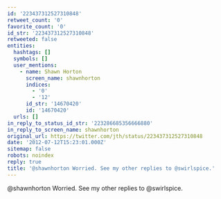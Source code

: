 ```yaml
---
id: '223437312527310848'
retweet_count: '0'
favorite_count: '0'
id_str: '223437312527310848'
retweeted: false
entities:
  hashtags: []
  symbols: []
  user_mentions:
    - name: Shawn Horton
      screen_name: shawnhorton
      indices:
        - '0'
        - '12'
      id_str: '14670420'
      id: '14670420'
  urls: []
in_reply_to_status_id_str: '223286685356666880'
in_reply_to_screen_name: shawnhorton
original_url: https://twitter.com/jth/status/223437312527310848
date: '2012-07-12T15:23:01.000Z'
sitemap: false
robots: noindex
reply: true
title: '@shawnhorton Worried. See my other replies to @swirlspice.'
---
```


@shawnhorton Worried. See my other replies to @swirlspice.